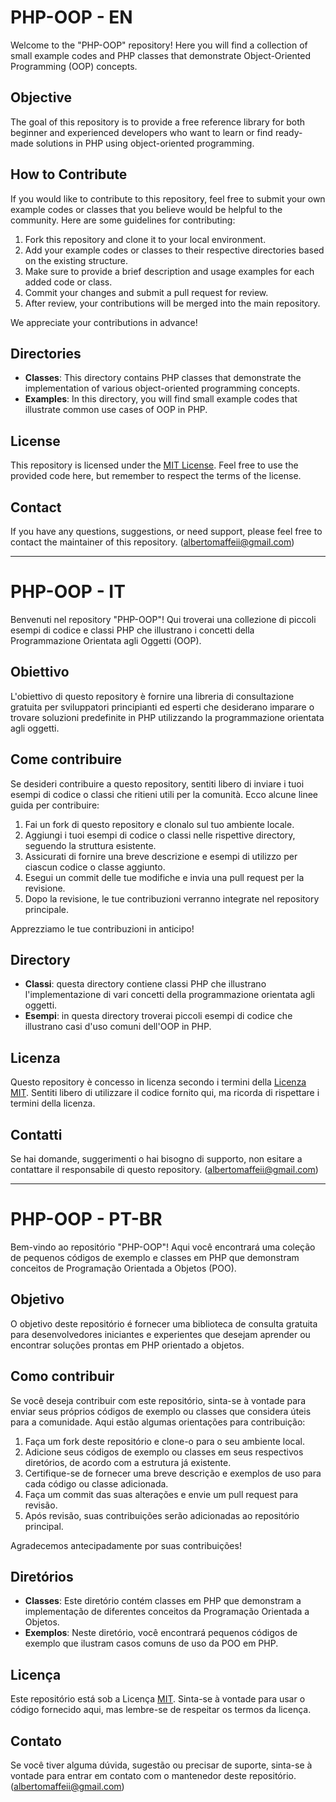 # PHP-OOP - EN

Welcome to the "PHP-OOP" repository! Here you will find a collection of small example codes and PHP classes that demonstrate Object-Oriented Programming (OOP) concepts.

## Objective

The goal of this repository is to provide a free reference library for both beginner and experienced developers who want to learn or find ready-made solutions in PHP using object-oriented programming.

## How to Contribute

If you would like to contribute to this repository, feel free to submit your own example codes or classes that you believe would be helpful to the community. Here are some guidelines for contributing:

1. Fork this repository and clone it to your local environment.
2. Add your example codes or classes to their respective directories based on the existing structure.
3. Make sure to provide a brief description and usage examples for each added code or class.
4. Commit your changes and submit a pull request for review.
5. After review, your contributions will be merged into the main repository.

We appreciate your contributions in advance!

## Directories

- **Classes**: This directory contains PHP classes that demonstrate the implementation of various object-oriented programming concepts.
- **Examples**: In this directory, you will find small example codes that illustrate common use cases of OOP in PHP.

## License

This repository is licensed under the [MIT License](LICENSE). Feel free to use the provided code here, but remember to respect the terms of the license.

## Contact

If you have any questions, suggestions, or need support, please feel free to contact the maintainer of this repository. (albertomaffeii@gmail.com)


----------

# PHP-OOP - IT

Benvenuti nel repository "PHP-OOP"! Qui troverai una collezione di piccoli esempi di codice e classi PHP che illustrano i concetti della Programmazione Orientata agli Oggetti (OOP).

## Obiettivo

L'obiettivo di questo repository è fornire una libreria di consultazione gratuita per sviluppatori principianti ed esperti che desiderano imparare o trovare soluzioni predefinite in PHP utilizzando la programmazione orientata agli oggetti.

## Come contribuire

Se desideri contribuire a questo repository, sentiti libero di inviare i tuoi esempi di codice o classi che ritieni utili per la comunità. Ecco alcune linee guida per contribuire:

1. Fai un fork di questo repository e clonalo sul tuo ambiente locale.
2. Aggiungi i tuoi esempi di codice o classi nelle rispettive directory, seguendo la struttura esistente.
3. Assicurati di fornire una breve descrizione e esempi di utilizzo per ciascun codice o classe aggiunto.
4. Esegui un commit delle tue modifiche e invia una pull request per la revisione.
5. Dopo la revisione, le tue contribuzioni verranno integrate nel repository principale.

Apprezziamo le tue contribuzioni in anticipo!

## Directory

- **Classi**: questa directory contiene classi PHP che illustrano l'implementazione di vari concetti della programmazione orientata agli oggetti.
- **Esempi**: in questa directory troverai piccoli esempi di codice che illustrano casi d'uso comuni dell'OOP in PHP.

## Licenza

Questo repository è concesso in licenza secondo i termini della [Licenza MIT](LICENSE). Sentiti libero di utilizzare il codice fornito qui, ma ricorda di rispettare i termini della licenza.

## Contatti

Se hai domande, suggerimenti o hai bisogno di supporto, non esitare a contattare il responsabile di questo repository. (albertomaffeii@gmail.com)


----------

# PHP-OOP - PT-BR

Bem-vindo ao repositório "PHP-OOP"! Aqui você encontrará uma coleção de pequenos códigos de exemplo e classes em PHP que demonstram conceitos de Programação Orientada a Objetos (POO).

## Objetivo

O objetivo deste repositório é fornecer uma biblioteca de consulta gratuita para desenvolvedores iniciantes e experientes que desejam aprender ou encontrar soluções prontas em PHP orientado a objetos.

## Como contribuir

Se você deseja contribuir com este repositório, sinta-se à vontade para enviar seus próprios códigos de exemplo ou classes que considera úteis para a comunidade. Aqui estão algumas orientações para contribuição:

1. Faça um fork deste repositório e clone-o para o seu ambiente local.
2. Adicione seus códigos de exemplo ou classes em seus respectivos diretórios, de acordo com a estrutura já existente.
3. Certifique-se de fornecer uma breve descrição e exemplos de uso para cada código ou classe adicionada.
4. Faça um commit das suas alterações e envie um pull request para revisão.
5. Após revisão, suas contribuições serão adicionadas ao repositório principal.

Agradecemos antecipadamente por suas contribuições!

## Diretórios

- **Classes**: Este diretório contém classes em PHP que demonstram a implementação de diferentes conceitos da Programação Orientada a Objetos.
- **Exemplos**: Neste diretório, você encontrará pequenos códigos de exemplo que ilustram casos comuns de uso da POO em PHP.

## Licença

Este repositório está sob a Licença [MIT](LICENSE). Sinta-se à vontade para usar o código fornecido aqui, mas lembre-se de respeitar os termos da licença.

## Contato

Se você tiver alguma dúvida, sugestão ou precisar de suporte, sinta-se à vontade para entrar em contato com o mantenedor deste repositório. (albertomaffeii@gmail.com)
